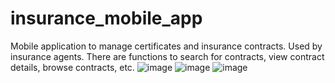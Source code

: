 # insurance_mobile_app
Mobile application to manage certificates and insurance contracts. Used by insurance agents. There are functions to search for contracts, view contract details, browse contracts, etc.
![image](https://github.com/simpledevteamvn/insurance_mobile_app/assets/171408811/519f311e-a02a-40c8-a4e5-1a1fd8c21cab)
![image](https://github.com/simpledevteamvn/insurance_mobile_app/assets/171408811/4d7fa4a6-57aa-4b36-948b-f7cf82c6da9d)
![image](https://github.com/simpledevteamvn/insurance_mobile_app/assets/171408811/a7f5178a-39aa-4e28-b01b-27b1d13e6be1)

